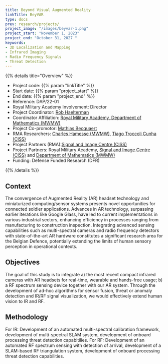 ```yaml
---
title: Beyond Visual Augmented Reality
linkTitle: BeyVAR
type: docs
prev: research/projects/
project_image: "/images/beyvar-1.png"
project_start: "November 1, 2023"
project_end: "October 31, 2027 "
keywords:
- 3D Localization and Mapping
- Infrared Imaging
- Radio Frequency Signals
- Threat Detection
---
```


{{% details title="Overview" %}}

- Project code: {{% param "linkTitle" %}}
- Start date: {{% param "project_start" %}}
- End date: {{% param "project_end" %}}
- Reference: DAP/22-01
- Royal Military Academy Involvement: Director
- Project Coordinator: [Rob Haelterman](https://researchportal.rma.ac.be/en/persons/robby-haelterman)
- Coordinator Affiliation: [Royal Military Academy, Department of Mathematics (MWMW)](https://researchportal.rma.ac.be/en/organisations/mathematics)
- Project Co-promotor: [Mathias Becquaert](https://researchportal.rma.ac.be/en/persons/mathias-becquaert)
- RMA Researchers: [Charles Hamesse (MWMW)](https://researchportal.rma.ac.be/en/persons/charles-hamesse), [Tiago Troccoli Cunha (CISS)](https://researchportal.rma.ac.be/nl/persons/tiago-troccoli-cunha)
- Project Partners (RMA):[Signal and Image Centre (CISS)](https://researchportal.rma.ac.be/en/organisations/mathematics)
- Project Partners: Royal Military Academy, [Signal and Image Centre (CISS)](https://www.sic.rma.ac.be/) and [Department of Mathematics (MWMW)](https://researchportal.rma.ac.be/en/organisations/mathematics)
- Funding: Defense Funded Research (DFR)

{{% /details %}}


## Context
The convergence of Augmented Reality (AR) headset technology and miniaturized computing/sensor systems presents novel opportunities for connected soldier applications.  Advances in AR technology, surpassing earlier iterations like Google Glass, have led to current implementations in various industrial sectors, enhancing efficiency in processes ranging from manufacturing to construction inspection. Integrating advanced sensing capabilities such as multi-spectral cameras and radio frequency detectors with state-of-the-art AR hardware constitutes a significant research area for the Belgian Defence, potentially extending the limits of human sensory perception in operational contexts.

## Objectives
The goal of this study is to integrate a) the most recent compact infrared cameras with AR headsets for real-time, wearable and hands-free usage; b) a RF spectrum sensing device together with our AR system. Through the development of ad-hoc algorithms for sensor fusion, threat or anomaly detection and IR/RF signal visualization, we would effectively extend human vision to IR and RF.

## Methodology
For IR: Development of an automated multi-spectral calibration framework, development of multi-spectral SLAM system, development of onboard processing threat detection capabitilies. For RF: Development of an automated RF spectrum sensing with detection of arrival, development of a SLAM-based RF triangulation system, development of onboard processing threat detection capabilities. 